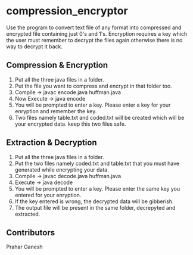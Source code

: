 # compression_encryptor

Use the program to convert text file of any format into compressed and encrypted file containing just 0's and 1's. Encryption requires a key which the user must remember to decrypt the files again otherwise there is no way to decrypt it back.

Compression & Encryption
------------------------
1. Put all the three java files in a folder.
2. Put the file you want to compress and encrypt in that folder too.
3. Compile ->
    javac encode.java huffman.java
4. Now Execute ->
    java encode <filename with extension>
5. You will be prompted to enter a key. Please enter a key for your enryption and remember the key.
6. Two files namely table.txt and coded.txt will be created which will be your encrypted data. keep this two files safe.

Extraction & Decryption
-----------------------
1. Put all the three java files in a folder.
2. Put the two files namely coded.txt and table.txt that you must have generated while encrypting your data.
3. Compile ->
    javac decode.java huffman.java
4. Execute ->
    java decode <output filename with extension>
5. You will be prompted to enter a key. Please enter the same key you entered for your enryption.
6. If the key entered is wrong, the decrypted data will be gibberish.
7. The output file will be present in the same folder, decrepyted and extracted.

Contributors
------------
Prahar Ganesh
